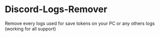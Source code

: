 # Discord-Logs-Remover
Remove every logs used for save tokens on your PC or any others logs (working for all support)
